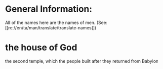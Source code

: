 # General Information:

All of the names here are the names of men. (See: [[rc://en/ta/man/translate/translate-names]])

# the house of God

the second temple, which the people built after they returned from Babylon